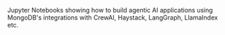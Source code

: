 Jupyter Notebooks showing how to build agentic AI applications using MongoDB's integrations with CrewAI, Haystack, LangGraph, LlamaIndex etc.

